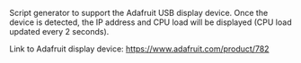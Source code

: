 Script generator to support the Adafruit USB display device. Once the device is detected, the IP address and CPU load will be displayed (CPU load updated every 2 seconds).

Link to Adafruit display device:
https://www.adafruit.com/product/782

